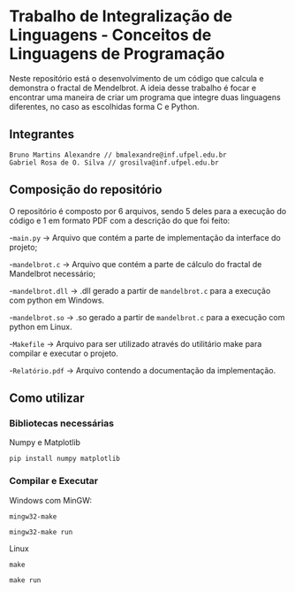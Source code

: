 # Trabalho de Integralização de Linguagens - Conceitos de Linguagens de Programação
Neste repositório está o desenvolvimento de um código que calcula e demonstra o fractal de Mendelbrot.
A ideia desse trabalho é focar e encontrar uma maneira de criar um programa que integre duas linguagens diferentes, no caso as escolhidas forma C e Python.

## Integrantes
    Bruno Martins Alexandre // bmalexandre@inf.ufpel.edu.br
    Gabriel Rosa de O. Silva // grosilva@inf.ufpel.edu.br

## Composição do repositório
O repositório é composto por 6 arquivos, sendo 5 deles para a execução do código e 1 em formato PDF com a descrição do que foi feito:

  -`main.py` -> Arquivo que contém a parte de implementação da interface do projeto;
  
  -`mandelbrot.c` -> Arquivo que contém a parte de cálculo do fractal de Mandelbrot necessário;
  
-`mandelbrot.dll` -> .dll gerado a partir de `mandelbrot.c` para a execução com python em Windows.

-`mandelbrot.so` -> .so gerado a partir de `mandelbrot.c` para a execução com python em Linux.

-`Makefile` -> Arquivo para ser utilizado através do utilitário make para compilar e executar o projeto.

-`Relatório.pdf` -> Arquivo contendo a documentação da implementação.

## Como utilizar

### Bibliotecas necessárias
 Numpy e Matplotlib
```
pip install numpy matplotlib
```
### Compilar e Executar
Windows com MinGW:
```
mingw32-make
```
```
mingw32-make run
```
Linux
```
make
```
```
make run
```
